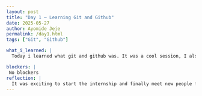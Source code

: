```yaml
---
layout: post
title: "Day 1 – Learning Git and Github"
date: 2025-05-27
author: Ayomide Jeje
permalink: /day1.html
tags: ["Git", "Github"]

what_i_learned: |
  Today i learned what git and github was. It was a cool session, I also learnt different git commands like git pull, git push, and also commit commands. I also met with my different project partners, the people I will be working with this summer. We also did a placement test and also a speed networking bingo. The speed netwroking bingo was stressful but i got it done ad the placemnt test was also in python.

blockers: |
 No blockers
reflection: |
  It was exciting to start the internship and finally meet new people finally. I also learnt something new in the aspect of git and GitHub. I learned what 'commit' means and how it differs from 'git push'.Overall, it was a good first day, i got to meet new people and learn new things.
---
```

